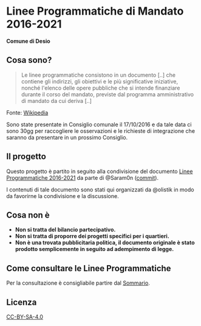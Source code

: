 # Linee Programmatiche di Mandato 2016-2021

**Comune di Desio**

## Cosa sono?

> Le linee programmatiche consistono in un documento [..] che contiene gli indirizzi, gli obiettivi e le più significative iniziative, nonché l'elenco delle opere pubbliche che si intende finanziare durante il corso del mandato, previste dal programma amministrativo di mandato da cui deriva [..]

Fonte: [Wikipedia](https://it.wikipedia.org/wiki/Linee_programmatiche)

Sono state presentate in Consiglio comunale il 17/10/2016 e da tale data ci sono 30gg per raccogliere le osservazioni e le richieste di integrazione che saranno da presentare in un prossimo Consiglio.

## Il progetto

Questo progetto è partito in seguito alla condivisione del documento [Linee Programmatiche 2016-2021](files/2016-10-17_Linee%20Programmatiche%202016-2021.pdf) da parte di @Saram0n ([commit](https://github.com/open-comune/desio/commit/252218f80ca35330fc174e6a2015bf4be285ecd4)).

I contenuti di tale documento sono stati qui organizzati da @olistik in modo da favorirne la condivisione e la discussione.

## Cosa non è

- **Non si tratta del bilancio partecipativo.**
- **Non si tratta di proporre dei progetti specifici per i quartieri.**
- **Non è una trovata pubblicitaria politica, il documento originale è stato prodotto semplicemente in seguito ad adempimento di legge.**

## Come consultare le Linee Programmatiche

Per la consultazione è consigliabile partire dal [Sommario](struttura/sommario.md).

## Licenza

[CC-BY-SA-4.0](LICENSE)
